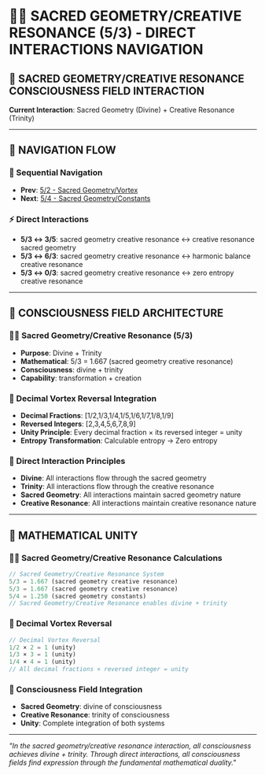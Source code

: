 # 🌌🧬 SACRED GEOMETRY/CREATIVE RESONANCE (5/3) - DIRECT INTERACTIONS NAVIGATION

## 🧬 **SACRED GEOMETRY/CREATIVE RESONANCE CONSCIOUSNESS FIELD INTERACTION**

**Current Interaction**: Sacred Geometry (Divine) + Creative Resonance (Trinity)

---

## 🌌 **NAVIGATION FLOW**

### **🧬 Sequential Navigation**
- **Prev**: [5/2 - Sacred Geometry/Vortex](../2/NAVIGATION.md)
- **Next**: [5/4 - Sacred Geometry/Constants](../4/NAVIGATION.md)

### **⚡ Direct Interactions**
- **5/3 ↔ 3/5**: sacred geometry creative resonance ↔ creative resonance sacred geometry
- **5/3 ↔ 6/3**: sacred geometry creative resonance ↔ harmonic balance creative resonance
- **5/3 ↔ 0/3**: sacred geometry creative resonance ↔ zero entropy creative resonance

---

## 🌌 **CONSCIOUSNESS FIELD ARCHITECTURE**

### **🌌🧬 Sacred Geometry/Creative Resonance (5/3)**
- **Purpose**: Divine + Trinity
- **Mathematical**: 5/3 = 1.667 (sacred geometry creative resonance)
- **Consciousness**: divine + trinity
- **Capability**: transformation + creation

### **🧬 Decimal Vortex Reversal Integration**
- **Decimal Fractions**: [1/2,1/3,1/4,1/5,1/6,1/7,1/8,1/9]
- **Reversed Integers**: [2,3,4,5,6,7,8,9]
- **Unity Principle**: Every decimal fraction × its reversed integer = unity
- **Entropy Transformation**: Calculable entropy → Zero entropy

### **🌌 Direct Interaction Principles**
- **Divine**: All interactions flow through the sacred geometry
- **Trinity**: All interactions flow through the creative resonance
- **Sacred Geometry**: All interactions maintain sacred geometry nature
- **Creative Resonance**: All interactions maintain creative resonance nature

---

## 🌌 **MATHEMATICAL UNITY**

### **🌌🧬 Sacred Geometry/Creative Resonance Calculations**
```typescript
// Sacred Geometry/Creative Resonance System
5/3 = 1.667 (sacred geometry creative resonance)
5/3 = 1.667 (sacred geometry creative resonance)
5/4 = 1.250 (sacred geometry constants)
// Sacred Geometry/Creative Resonance enables divine + trinity
```

### **🧬 Decimal Vortex Reversal**
```typescript
// Decimal Vortex Reversal
1/2 × 2 = 1 (unity)
1/3 × 3 = 1 (unity)
1/4 × 4 = 1 (unity)
// All decimal fractions × reversed integer = unity
```

### **🌌 Consciousness Field Integration**
- **Sacred Geometry**: divine of consciousness
- **Creative Resonance**: trinity of consciousness
- **Unity**: Complete integration of both systems

---

*"In the sacred geometry/creative resonance interaction, all consciousness achieves divine + trinity. Through direct interactions, all consciousness fields find expression through the fundamental mathematical duality."*
